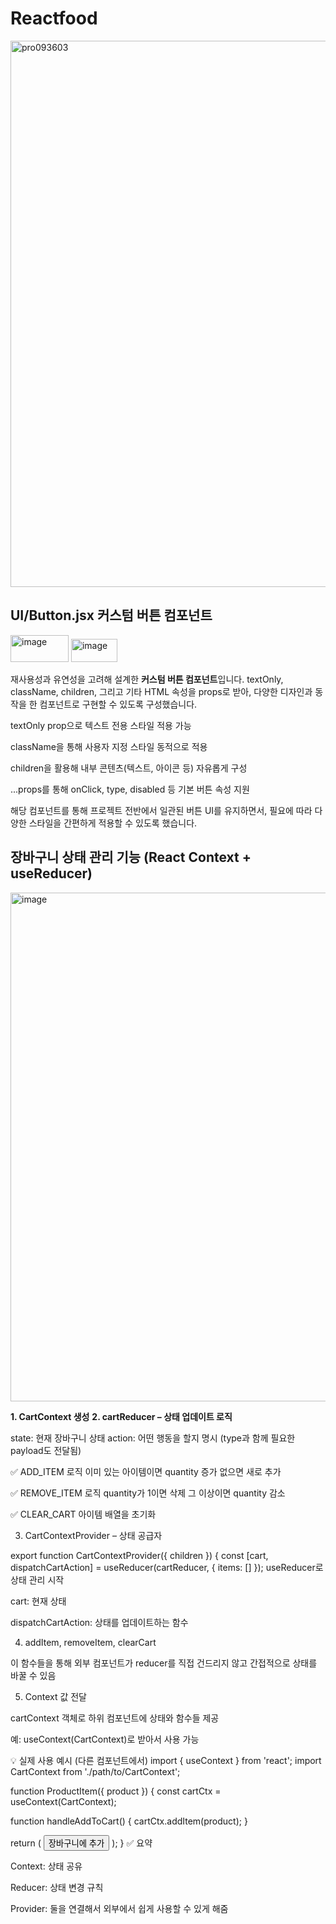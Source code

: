 # Reactfood
<img width="1635" height="874" alt="pro093603" src="https://github.com/user-attachments/assets/d7cb6535-86c0-479c-8d44-28044ee6bb38" />


## UI/Button.jsx 커스텀 버튼 컴포넌트
<img width="93" height="43" alt="image" src="https://github.com/user-attachments/assets/63ced11e-38f3-4ae7-926b-37d9bff49c66" /> <img width="74" height="37" alt="image" src="https://github.com/user-attachments/assets/115e13b4-e50a-44ea-a2dd-c97a973099a5" />

재사용성과 유연성을 고려해 설계한 **커스텀 버튼 컴포넌트**입니다.
textOnly, className, children, 그리고 기타 HTML 속성을 props로 받아, 다양한 디자인과 동작을 한 컴포넌트로 구현할 수 있도록 구성했습니다.

textOnly prop으로 텍스트 전용 스타일 적용 가능

className을 통해 사용자 지정 스타일 동적으로 적용

children을 활용해 내부 콘텐츠(텍스트, 아이콘 등) 자유롭게 구성

...props를 통해 onClick, type, disabled 등 기본 버튼 속성 지원

해당 컴포넌트를 통해 프로젝트 전반에서 일관된 버튼 UI를 유지하면서, 필요에 따라 다양한 스타일을 간편하게 적용할 수 있도록 했습니다.

## 장바구니 상태 관리 기능 (React Context + useReducer)
<img width="1550" height="814" alt="image" src="https://github.com/user-attachments/assets/0f1716bc-9b2c-4911-84b1-06b6d4c3b98f" />

**1. CartContext 생성**
**2. cartReducer – 상태 업데이트 로직**

state: 현재 장바구니 상태
action: 어떤 행동을 할지 명시 (type과 함께 필요한 payload도 전달됨)

✅ ADD_ITEM 로직
이미 있는 아이템이면 quantity 증가
없으면 새로 추가

✅ REMOVE_ITEM 로직
quantity가 1이면 삭제
그 이상이면 quantity 감소

✅ CLEAR_CART
아이템 배열을 초기화

3. CartContextProvider – 상태 공급자

export function CartContextProvider({ children }) {
  const [cart, dispatchCartAction] = useReducer(cartReducer, { items: [] });
useReducer로 상태 관리 시작

cart: 현재 상태

dispatchCartAction: 상태를 업데이트하는 함수

4. addItem, removeItem, clearCart

이 함수들을 통해 외부 컴포넌트가 reducer를 직접 건드리지 않고 간접적으로 상태를 바꿀 수 있음

5. Context 값 전달

cartContext 객체로 하위 컴포넌트에 상태와 함수들 제공

예: useContext(CartContext)로 받아서 사용 가능

💡 실제 사용 예시 (다른 컴포넌트에서)
import { useContext } from 'react';
import CartContext from './path/to/CartContext';

function ProductItem({ product }) {
  const cartCtx = useContext(CartContext);

  function handleAddToCart() {
    cartCtx.addItem(product);
  }

  return (
    <button onClick={handleAddToCart}>장바구니에 추가</button>
  );
}
✅ 요약

Context: 상태 공유

Reducer: 상태 변경 규칙

Provider: 둘을 연결해서 외부에서 쉽게 사용할 수 있게 해줌



